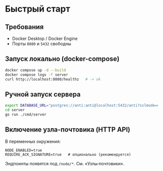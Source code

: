 # Быстрый старт

## Требования
- Docker Desktop / Docker Engine
- Порты `8080` и `5432` свободны

## Запуск локально (docker-compose)
```bash
docker compose up -d --build
docker compose logs -f server
curl http://localhost:8080/healthz   # -> ok
```

## Ручной запуск сервера
```bash
export DATABASE_URL="postgres://anti:anti@localhost:5432/anti?sslmode=disable"
cd server
go run ./cmd/server
```

## Включение узла-почтовика (HTTP API)
В переменных окружения:
```
NODE_ENABLED=true
REQUIRE_ACK_SIGNATURE=true   # опционально (рекомендуется)
```
Эндпоинты появятся под `/node/*`. См. «Узлы‑почтовики».
